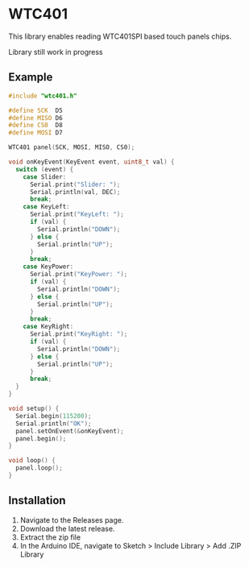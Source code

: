 # WTC401

This library enables reading WTC401SPI based touch panels chips.

Library still work in progress

## Example

```cpp
#include "wtc401.h"

#define SCK  D5
#define MISO D6
#define CS0  D8
#define MOSI D7

WTC401 panel(SCK, MOSI, MISO, CS0);

void onKeyEvent(KeyEvent event, uint8_t val) {
  switch (event) {
    case Slider:
      Serial.print("Slider: ");
      Serial.println(val, DEC);
      break;
    case KeyLeft:
      Serial.print("KeyLeft: ");
      if (val) {
        Serial.println("DOWN");
      } else {
        Serial.println("UP");
      }
      break;
    case KeyPower:
      Serial.print("KeyPower: ");
      if (val) {
        Serial.println("DOWN");
      } else {
        Serial.println("UP");
      }
      break;
    case KeyRight:
      Serial.print("KeyRight: ");
      if (val) {
        Serial.println("DOWN");
      } else {
        Serial.println("UP");
      }
      break;
  }
}

void setup() {
  Serial.begin(115200);
  Serial.println("OK");
  panel.setOnEvent(&onKeyEvent);
  panel.begin();
}

void loop() {
  panel.loop();
}
```


## Installation

1. Navigate to the Releases page.
2. Download the latest release.
3. Extract the zip file
4. In the Arduino IDE, navigate to Sketch > Include Library > Add .ZIP Library
